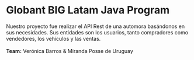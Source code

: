 # Globant BIG Latam Java Program

Nuestro proyecto fue realizar el API Rest de una automora basándonos en sus necesidades. 
Sus entidades son los usuarios, tanto compradores como vendedores, los vehículos y las ventas.<br>
<br>
<b>Team:</b> Verónica Barros & Miranda Posse de Uruguay<br>
<br>
